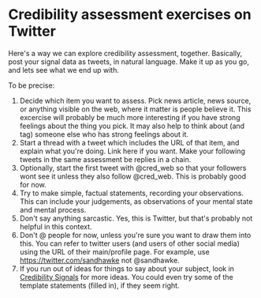 # Credibility assessment exercises on Twitter

Here's a way we can explore credibility assessment, together.  Basically, post your signal data as tweets, in natural language.  Make it up as you go, and lets see what we end up with.

To be precise:

1. Decide which item you want to assess.  Pick news article, news source, or anything visible on the web, where it matter is people believe it. This excercise will probably be much more interesting if you have strong feelings about the thing you pick.  It may also help to think about (and tag) someone else who has strong feelings about it.
1. Start a thread with a tweet which includes the URL of that item, and explain what you're doing.  Link here if you want.  Make your following tweets in the same assessment be replies in a chain.
1. Optionally, start the first tweet with @cred_web so that your followers wont see it unless they also follow @cred_web.  This is probably good for now.
1. Try to make simple, factual statements, recording your observations. This can include your judgements, as observations of your mental state and mental process.
1. Don't say anything sarcastic.  Yes, this is Twitter, but that's probably not helpful in this context.
1. Don't @ people for now, unless you're sure you want to draw them into this.  You can refer to twitter users (and users of other social media) using the URL of their main/profile page.  For example, use https://twitter.com/sandhawke not @sandhawke.
1. If you run out of ideas for things to say about your subject, look in [Credibility Signals](/signals) for more ideas.  You could even try some of the template statements (filled in), if they seem right.




